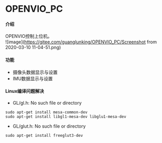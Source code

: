 # OPENVIO_PC

#### 介绍
OPENVIO控制上位机。  
![image](https://gitee.com/guanglunking/OPENVIO_PC/Screenshot from 2020-03-10 11-04-51.png)

#### 功能
* 摄像头数据显示与设置
* IMU数据显示与设置

#### Linux编译问题解决

* GL/gl.h: No such file or directory
```
sudo apt-get install mesa-common-dev
sudo apt-get install libgl1-mesa-dev libglu1-mesa-dev
```
  

* GL/glut.h: No such file or directory

```
sudo apt-get install freeglut3-dev
```



